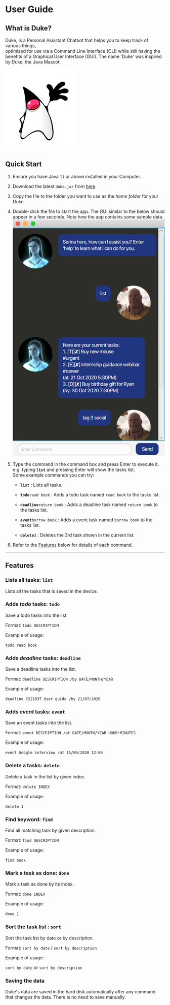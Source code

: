 # User Guide

## What is Duke?
Duke, is a Personal Assistant Chatbot 
that helps you to keep track of various things,  
optimized for use via a Command Line Interface (CLI) 
while still having the benefits of a Graphical User Interface (GUI). 
The name 'Duke' was inspired by Duke, the Java Mascot.

![Duke Logo](../src/main/resources/images/javaduke.jpg)

## Quick Start 

1. Ensure you have Java `11` or above installed in your Computer.

1. Download the latest `duke.jar` from [here](https://github.com/tanwayne890/ip/releases).

1. Copy the file to the folder you want to use as the _home folder_ for your Duke.

1. Double-click the file to start the app. The GUI similar to the below should appear in a few seconds. Note how the app contains some sample data.<br>
   ![Ui](./Ui.png)

1. Type the command in the command box and press Enter to execute it. e.g. typing **`list`** and pressing Enter will show the tasks list.<br>
   Some example commands you can try:

   * **`list`** : Lists all tasks.

   * **`todo`**`read book` : Adds a todo task named `read book` to the tasks list.
   
   * **`deadline`**`return book` : Adds a deadline task named `return book` to the tasks list.
   
   * **`event`**`borrow book` : Adds a event task named `borrow book` to the tasks list.

   * **`delete`**`3` : Deletes the 3rd task shown in the current list.

1. Refer to the [Features](#features) below for details of each command.

--------------------------------------------------------------------------------------------------------------------

## Features 

### Lists all tasks: `list` 

Lists all the tasks that is saved in the device.
 
### Adds *todo* tasks: `todo` 

Save a todo tasks into the list.

Format: `todo DESCRIPTION`

Example of usage: 

`todo read book`

### Adds *deadline* tasks: `deadline` 

Save a deadline tasks into the list.

Format: `deadline DESCRIPTION /by DATE/MONTH/YEAR`

Example of usage:

`deadline CS2103T User guide /by 21/07/2020`

### Adds *event* tasks: `event` 

Save an event tasks into the list.

Format: `event DESCRIPTION /at DATE/MONTH/YEAR HOUR:MINUTES`

Example of usage:

`event Google interview /at 15/06/2020 12:00`

### Delete a tasks: `delete` 

Delete a task in the list by given index.

Format: `delete INDEX`

Example of usage:

`delete 1`

### Find keyword: `find` 

Find all matching task by given description.

Format: `find DESCRIPTION`

Example of usage:

`find book`

### Mark a task as done: `done` 

Mark a task as done by its index.

Format: `done INDEX`

Example of usage:

`done 1`

### Sort the task list : `sort` 

Sort the task list by date or by description.

Format: `sort by date` / `sort by description`

Example of usage:

`sort by date` or `sort by description`

### Saving the data
Duke's data are saved in the hard disk automatically after any command that changes the data. There is no need to save manually.

